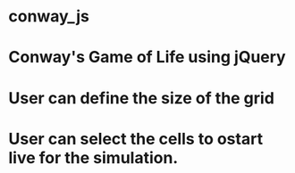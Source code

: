 conway_js
=========
# Conway's Game of Life using jQuery

# User can define the size of the grid

# User can select the cells to ostart live for the simulation.
